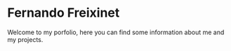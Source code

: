 # Fernando Freixinet
Welcome to my porfolio, here you can find some information about me and my projects.
